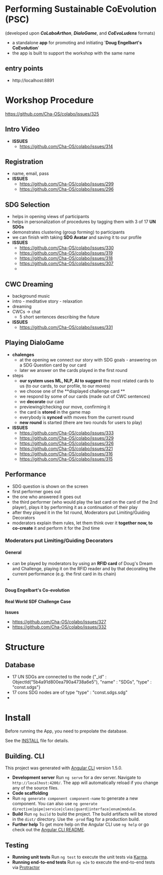 # Performing Sustainable CoEvolution (PSC)
(developed upon ***CoLaboArthon***, ***DialoGame***, and ***CoEvoLudens*** formats)

- a standalone **app** for promoting and initiating '**Doug Engelbart's CoEvolution**'
- the app is built to support the workshop with the same name

## entry points

+ http://localhost:8891

# Workshop Procedure

https://github.com/Cha-OS/colabo/issues/325

## Intro Video

- **ISSUES**
  - https://github.com/Cha-OS/colabo/issues/314

## Registration

- name, email, pass
- **ISSUES**
  - https://github.com/Cha-OS/colabo/issues/299
  - https://github.com/Cha-OS/colabo/issues/296

## SDG Selection

- helps in opening views of participants
- helps in personalization of procedures by tagging them with 3 of 17 **UN SDGs**
- demonstrates clustering (group forming) to participants
- we can finish with taking **SDG Avatar** and saving it to our profile
- **ISSUES**
  - https://github.com/Cha-OS/colabo/issues/330
  - https://github.com/Cha-OS/colabo/issues/319
  - https://github.com/Cha-OS/colabo/issues/318
  - https://github.com/Cha-OS/colabo/issues/307
  - 

## CWC Dreaming

- background music
- intro - meditative story - relaxation
- dreaming
- CWCs -> chat 
  - 5 short sentences describing the future
- **ISSUES**
  - https://github.com/Cha-OS/colabo/issues/331

## Playing DialoGame

- **chalenges**
  - at the opening we connect our story with SDG goals - answering on a SDG Question card by our card
  - later we answer on the cards played in the first round
- steps
  - **our system uses ML, NLP, AI to suggest** the most related cards to us (to our cards, to our profile, to our moves)
  - we choose one of the **displayed challenge card **
  - we respond by some of our cards (made out of CWC sentences)
  - we **decorate** our card
  - previewing/checking our move, confirming it
  - the card is **stored** in the game map
  - everybody is **synced** with moves from the current round
  - **new round** is started (there are two rounds for users to play)
- **ISSUES**
  - https://github.com/Cha-OS/colabo/issues/333
  - https://github.com/Cha-OS/colabo/issues/329
  - https://github.com/Cha-OS/colabo/issues/326
  - https://github.com/Cha-OS/colabo/issues/321
  - https://github.com/Cha-OS/colabo/issues/316
  - https://github.com/Cha-OS/colabo/issues/315

## Performance

- SDG question is shown on the screen
- first performer goes out
- the one who answered it goes out
- the third performer (who would play the last card on the card of the 2nd player), plays it by performing it as a continuation of their play
- after they played it in the 1st round, Moderators put Limiting/Guiding Decorators 
- moderators explain them rules, let them think over it **together now, to co-create** it and perform it for the 2nd time

### Moderators put Limiting/Guiding Decorators

#### General

- can be played by moderators by using an **RFID card** of Doug's Dream and Challenge, playing it on the RFID reader and by that decorating the current performance (e.g. the first card in its chain)
- 

#### Doug Engelbart's Co-evolution

#### Real World SDF Challenge Case

**Issues**

- https://github.com/Cha-OS/colabo/issues/327
- https://github.com/Cha-OS/colabo/issues/332

# Structure

## Database

- 17 UN SDGs are connected to the node {"_id" : ObjectId("5b4a91d800ea790a4738a6e5"), "name" : "SDGs", "type" : "const.sdgs"}
- 17 cons SDG nodes are of type "type" : "const.sdgs.sdg"
-

# Install

Before running the App, you need to prepolate the database.

See the [INSTALL](INSTALL.md) file for details.

## Building. CLI

This project was generated with [Angular CLI](https://github.com/angular/angular-cli) version 1.5.0.

- **Development server**
  Run `ng serve` for a dev server. Navigate to `http://localhost:4200/`. The app will automatically reload if you change any of the source files.
- **Code scaffolding**
- Run `ng generate component component-name` to generate a new component. You can also use `ng generate directive|pipe|service|class|guard|interface|enum|module`.
- **Build**
  Run `ng build` to build the project. The build artifacts will be stored in the `dist/` directory. Use the `-prod` flag for a production build.
- **Further help**
  To get more help on the Angular CLI use `ng help` or go check out the [Angular CLI README](https://github.com/angular/angular-cli/blob/master/README.md).

## Testing

- **Running unit tests**
  Run `ng test` to execute the unit tests via [Karma](https://karma-runner.github.io).
- **Running end-to-end tests**
  Run `ng e2e` to execute the end-to-end tests via [Protractor](http://www.protractortest.org/)
